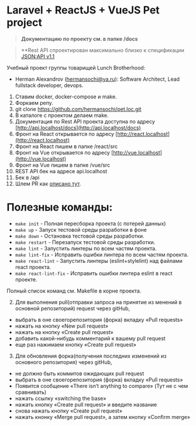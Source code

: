 # Laravel + ReactJS + VueJS Pet project

>**Документацию по проекту см. в папке /docs**

>**Rest API спроектирован максимально близко к спецификации [JSON:API v1.1](https://jsonapi.org/)

Учебный проект группы товарищей Lunch Brotherhood:
 - Herman Alexandrov (hermansochi@ya.ru): Software Architect, Lead fullstack developer, devops.

1. Ставим docker, docker-compose и make.
1. Форкаем репу.
1. git clone https://github.com/hermansochi/pet.loc.git
1. В каталоге с проектом делаем make.
1. Документация по Rest API проекта доступна по адресу [http://api.localhost/docs](http://api.localhost/docs)
1. Фронт на React открывается по адресу [http://react.localhost](http://react.localhost)
1. Фронт на React пишем в папке /react/src
1. Фронт на Vue открывается по адресу [http://vue.localhost](http://vue.localhost)
1. Фронт на Vue пишем в папке /vue/src
1. REST API бек на адресе api.localhost
1. Бек в /api
1. Шлем PR как [описано тут](https://rustycrate.ru/%D1%80%D1%83%D0%BA%D0%BE%D0%B2%D0%BE%D0%B4%D1%81%D1%82%D0%B2%D0%B0/2016/03/07/contributing.html).

# Полезные команды:
- `make init`     			- Полная пересборка проекта (с потерей данных)
- `make up`       			- Запуск тестовой среды разработки в фоне
- `make down`     			- Остановка тестовой среды разработки. 
- `make restart`  			- Перезапуск тестовой среды разработки.
- `make lint`						- Запустить линтеры по всем частям проекта.
- `make lint-fix`				- Исправить ошибки линтера по всем частям проекта.
- `make react-lint` 		- Запустить линтеры (eslint+stylelint) над файлами react проекта.
- `make react-lint-fix` - Исправить ошибки линтера eslint в react проекте.

Полный список команд см. Makefile в корне проекта.

2. Для выполнения pull(отправки запроса на принятие из менений в основной репозиторий) request через gitHub,
- выбрать в оне своегорепозитория (форка) вкладку «Pull requests»
- нажать на кнопку «New pull request»
- нажать на кнопку «Create pull request»
- добавить какой-нибудь комментарий к вашему pull request
- еще раз нажимаем кнопку «Create pull request»

3. Для обновления форка(получения последних изменений из основного репозитория) через gitHub,
- не должно быть коммитов ожидающих pull request
- выбрать в оне своегорепозитория (форка) вкладку «Pull requests»
- Появится сообщение «There isn’t anything to compare» (Тут не с чем сравнивать)
- нажать ссылку «switching the base»
- нажать кнопку «Create pull request» и введите название
- снова нажать кнопку «Create pull request»
- нажать кнонку «Merge pull request», а затем кнопку «Confirm merge»











